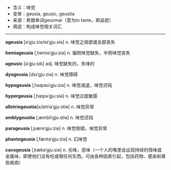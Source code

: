 - <span class="definition">含义：味觉</span>
- <span class="definition">变体：geusia, geusic, geustia</span>
- <span class="definition">来源：希腊单词geuomai（意为to taste，即品尝）</span>
- <span class="definition">用途：构成味觉相关词汇</span>


---


<span class="vocabulary">**ageusia**</span> [əˈɡjuːziə/eɪˈɡjuːsiə] n. 味觉之局部或全部丧失

<span class="vocabulary">**hemiageusia**</span> [ˌhemiəˈgju:ziə] n. 偏侧味觉缺失，半侧味觉丧失

<span class="vocabulary">**ageusic**</span> [əˈgjuːsɪk] adj. 味觉缺失的，失味的

<span class="vocabulary">**dysgeusia**</span> [dɪsˈɡjuːziə] n. 味觉障碍

<span class="vocabulary">**hypogeusia**</span> [ˌhaɪpəʊˈgju:ziə] n. 味觉减退，味觉迟钝

<span class="vocabulary">**hypergeusia**</span> [ˌhaɪpəˈgju:siə] n. 味觉过度敏感        

<span class="vocabulary">**allotriogeustia**</span>[əˌlɒtriəˈgjuːstiə] n. 味觉异常

<span class="vocabulary">**amblygeustia**</span> [ˌæmbliˈgjuːstiə] n. 味觉迟钝

<span class="vocabulary">**parageusia**</span> [ˌpærəˈgju:ziə] n. 味觉倒错，味觉异常

<span class="vocabulary">**phantogeusia**</span> [ˌfæntəˈgju:ziə] n. 幻味觉

<span class="vocabulary">**cacogeusia**</span> [ˌkækəˈgjuːsiə] n. 劣味，恶味（一个人的嘴里会出现持续的怪味或金属味，即使他们没有吃或喝任何东西。可由各种因素引起，包括药物、感染和某些疾病）

